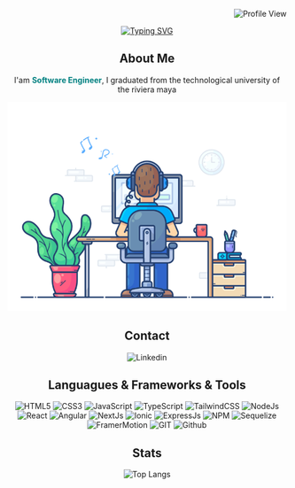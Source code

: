 <div  align="right">

![Profile View](https://komarev.com/ghpvc/?username=Urias-Perez&color=008080)

</div>

<div align="center">

[![Typing SVG](https://readme-typing-svg.demolab.com?font=Montserrat&weight=500&size=23&duration=3000&pause=1000&color=008080&center=true&vCenter=true&random=false&width=435&lines=Hi%2C+There;I'm+Urias;Software+Engineer)](https://git.io/typing-svg)

<h2>About Me</h2>
<p>I'am <span style="color: #008080; font-weight: bold">Software Engineer</span>, I graduated from the technological university of the riviera maya</p>

![Developer Time](developer-time.gif)

<h2>Contact</h2>

![Linkedin](https://img.shields.io/badge/LinkedIn-0077B5?style=for-the-badge&logo=linkedin&logoColor=white)

<h2 align="center">Languagues & Frameworks & Tools</h2> 

![HTML5](https://img.shields.io/badge/HTML5-E34F26?style=for-the-badge&logo=html5&logoColor=white)
![CSS3](https://img.shields.io/badge/CSS3-1572B6?style=for-the-badge&logo=css3&logoColor=white)
![JavaScript](https://img.shields.io/badge/JavaScript-323330?style=for-the-badge&logo=javascript&logoColor=F7DF1E)
![TypeScript ](https://img.shields.io/badge/TypeScript-007ACC?style=for-the-badge&logo=typescript&logoColor=white)
![TailwindCSS](https://img.shields.io/badge/Tailwind_CSS-38B2AC?style=for-the-badge&logo=tailwind-css&logoColor=white)
![NodeJs](https://img.shields.io/badge/Node%20js-339933?style=for-the-badge&logo=nodedotjs&logoColor=white)
![React](https://img.shields.io/badge/React-20232A?style=for-the-badge&logo=react&logoColor=61DAFB)
![Angular](https://img.shields.io/badge/Angular-DD0031?style=for-the-badge&logo=angular&logoColor=white)
![NextJs](https://img.shields.io/badge/next%20js-000000?style=for-the-badge&logo=nextdotjs&logoColor=white)
![Ionic](https://img.shields.io/badge/Ionic-3880FF?style=for-the-badge&logo=ionic&logoColor=white)
![ExpressJs](https://img.shields.io/badge/Express%20js-000000?style=for-the-badge&logo=express&logoColor=white)
![NPM](https://img.shields.io/badge/npm-CB3837?style=for-the-badge&logo=npm&logoColor=white)
![Sequelize](https://img.shields.io/badge/Sequelize-52B0E7?style=for-the-badge&logo=Sequelize&logoColor=white)
![FramerMotion](https://img.shields.io/badge/Framer-black?style=for-the-badge&logo=framer&logoColor=blue)
![GIT](https://img.shields.io/badge/GIT-E44C30?style=for-the-badge&logo=git&logoColor=white)
![Github](https://img.shields.io/badge/GitHub-100000?style=for-the-badge&logo=github&logoColor=white)

<h2 align="center">Stats</h2>

![Top Langs](https://github-readme-stats.vercel.app/api/top-langs/?username=Urias-Perez&layout=compact)

</div>
